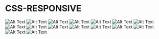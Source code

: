 # CSS-RESPONSIVE
![Alt Text](https://github.com/nesya177/CSS-RESPONSIVE/blob/master/Screenshot%20(134).png)
![Alt Text](https://github.com/nesya177/CSS-RESPONSIVE/blob/master/Screenshot%20(133).png)
![Alt Text](https://github.com/nesya177/CSS-RESPONSIVE/blob/master/Screenshot%20(132).png)
![Alt Text](https://github.com/nesya177/CSS-RESPONSIVE/blob/master/Screenshot%20(131).png)
![Alt Text](https://github.com/nesya177/CSS-RESPONSIVE/blob/master/Screenshot%20(130).png)
![Alt Text](https://github.com/nesya177/CSS-RESPONSIVE/blob/master/Screenshot%20(128).png)
![Alt Text](https://github.com/nesya177/CSS-RESPONSIVE/blob/master/Screenshot%20(127).png)
![Alt Text](https://github.com/nesya177/CSS-RESPONSIVE/blob/master/Screenshot%20(126).png)
![Alt Text](https://github.com/nesya177/CSS-RESPONSIVE/blob/master/Screenshot%20(125).png)
![Alt Text](https://github.com/nesya177/CSS-RESPONSIVE/blob/master/Screenshot%20(124).png)
![Alt Text](https://github.com/nesya177/CSS-RESPONSIVE/blob/master/Screenshot%20(123).png)
![Alt Text](https://github.com/nesya177/CSS-RESPONSIVE/blob/master/Screenshot%20(118).png)
![Alt Text](https://github.com/nesya177/CSS-RESPONSIVE/blob/master/Screenshot%20(117).png)
![Alt Text](https://github.com/nesya177/CSS-RESPONSIVE/blob/master/Screenshot%20(116).png)
![Alt Text](https://github.com/nesya177/CSS-RESPONSIVE/blob/master/Screenshot%20(114).png)
![Alt Text](https://github.com/nesya177/CSS-RESPONSIVE/blob/master/Screenshot%20(113).png)

